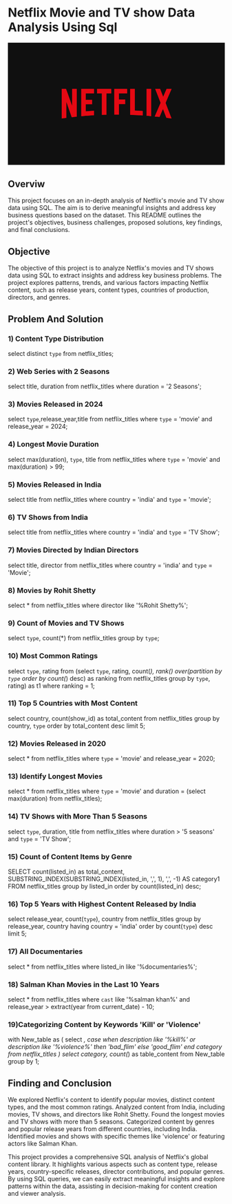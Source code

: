 # Netflix Movie and TV show Data Analysis Using Sql 

![logo](https://github.com/rajpatel214/Netflix_Sql_Project/blob/main/Netflix.jpg)

## Overviw 
This project focuses on an in-depth analysis of Netflix's movie and TV show data using SQL. The aim is to derive meaningful insights and address key business questions based on the dataset. This README outlines the project's objectives, business challenges, proposed solutions, key findings, and final conclusions.

## Objective 
The objective of this project is to analyze Netflix's movies and TV shows data using SQL to extract insights and address key business problems. The project explores patterns, trends, and various factors impacting Netflix content, such as release years, content types, countries of production, directors, and genres.

## Problem And Solution

### 1) Content Type Distribution
select distinct `type` from netflix_titles;
### 2) Web Series with 2 Seasons
select title, duration from netflix_titles where duration = '2 Seasons';
### 3) Movies Released in 2024
select `type`,release_year,title from netflix_titles where `type` = 'movie' and release_year = 2024;
### 4) Longest Movie Duration
select max(duration), `type`, title from netflix_titles where `type` = 'movie' and max(duration) > 99;
### 5) Movies Released in India
select title from netflix_titles where country = 'india' and `type` = 'movie';
### 6) TV Shows from India
select title from netflix_titles where country = 'india' and `type` = 'TV Show';
### 7) Movies Directed by Indian Directors
select title, director from netflix_titles where country = 'india' and `type` = 'Movie';
### 8) Movies by Rohit Shetty
select * from netflix_titles where director like '%Rohit Shetty%';
### 9) Count of Movies and TV Shows
select `type`, count(*) from netflix_titles group by `type`;
### 10) Most Common Ratings
select `type`, rating from (select `type`, rating, count(*), rank() over(partition by `type` order by count(*) desc) as ranking from netflix_titles group by `type`, rating) as t1 where ranking = 1;
### 11) Top 5 Countries with Most Content
select country, count(show_id) as total_content from netflix_titles group by country, `type` order by total_content desc limit 5;
### 12) Movies Released in 2020
select * from netflix_titles where `type` = 'movie' and release_year = 2020;
### 13) Identify Longest Movies
select * from netflix_titles where `type` = 'movie' and duration = (select max(duration) from netflix_titles);
### 14) TV Shows with More Than 5 Seasons
select `type`, duration, title from netflix_titles where duration > '5 seasons' and `type` = 'TV Show';
### 15) Count of Content Items by Genre
SELECT count(listed_in) as total_content, SUBSTRING_INDEX(SUBSTRING_INDEX(listed_in, ',', 1), ',', -1) AS category1 FROM netflix_titles group by listed_in order by count(listed_in) desc;
### 16) Top 5 Years with Highest Content Released by India
select release_year, count(`type`), country from netflix_titles group by release_year, country having country = 'india' order by count(`type`) desc limit 5;
### 17) All Documentaries
select * from netflix_titles where listed_in like '%documentaries%';
### 18) Salman Khan Movies in the Last 10 Years
select * from netflix_titles where `cast` like '%salman khan%' and release_year > extract(year from current_date) - 10;
### 19)Categorizing Content by Keywords 'Kill' or 'Violence'
with New_table as ( select *, case when description like '%kill%' or description like '%violence%' then 'bad_flim' else 'good_flim' end category from netflix_titles ) select category, count(*) as table_content from New_table group by 1;

## Finding and Conclusion 
We explored Netflix's content to identify popular movies, distinct content types, and the most common ratings.
Analyzed content from India, including movies, TV shows, and directors like Rohit Shetty.
Found the longest movies and TV shows with more than 5 seasons.
Categorized content by genres and popular release years from different countries, including India.
Identified movies and shows with specific themes like 'violence' or featuring actors like Salman Khan.

This project provides a comprehensive SQL analysis of Netflix's global content library. It highlights various aspects such as content type, release years, country-specific releases, director contributions, and popular genres. By using SQL queries, we can easily extract meaningful insights and explore patterns within the data, assisting in decision-making for content creation and viewer analysis.











